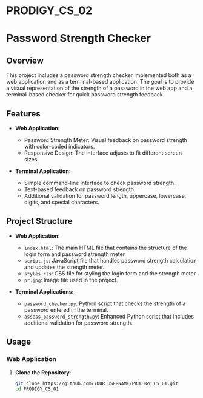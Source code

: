 # PRODIGY_CS_02
# Password Strength Checker

## Overview

This project includes a password strength checker implemented both as a web application and as a terminal-based application. The goal is to provide a visual representation of the strength of a password in the web app and a terminal-based checker for quick password strength feedback.

## Features

- **Web Application:**
  - Password Strength Meter: Visual feedback on password strength with color-coded indicators.
  - Responsive Design: The interface adjusts to fit different screen sizes.

- **Terminal Application:**
  - Simple command-line interface to check password strength.
  - Text-based feedback on password strength.
  - Additional validation for password length, uppercase, lowercase, digits, and special characters.

## Project Structure

- **Web Application:**
  - `index.html`: The main HTML file that contains the structure of the login form and password strength meter.
  - `script.js`: JavaScript file that handles password strength calculation and updates the strength meter.
  - `styles.css`: CSS file for styling the login form and the strength meter.
  - `pr.jpg`: Image file used in the project.

- **Terminal Applications:**
  - `password_checker.py`: Python script that checks the strength of a password entered in the terminal.
  - `assess_password_strength.py`: Enhanced Python script that includes additional validation for password strength.

## Usage

### Web Application

1. **Clone the Repository**:
   ```bash
   git clone https://github.com/YOUR_USERNAME/PRODIGY_CS_01.git
   cd PRODIGY_CS_01
